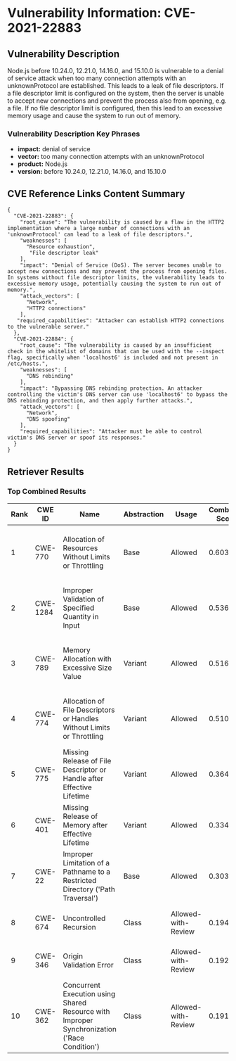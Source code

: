 # Vulnerability Information: CVE-2021-22883

## Vulnerability Description
Node.js before 10.24.0, 12.21.0, 14.16.0, and 15.10.0 is vulnerable to a denial of service attack when too many connection attempts with an unknownProtocol are established. This leads to a leak of file descriptors. If a file descriptor limit is configured on the system, then the server is unable to accept new connections and prevent the process also from opening, e.g. a file. If no file descriptor limit is configured, then this lead to an excessive memory usage and cause the system to run out of memory.

### Vulnerability Description Key Phrases
- **impact:** denial of service
- **vector:** too many connection attempts with an unknownProtocol
- **product:** Node.js
- **version:** before 10.24.0, 12.21.0, 14.16.0, and 15.10.0

## CVE Reference Links Content Summary
```
{
  "CVE-2021-22883": {
    "root_cause": "The vulnerability is caused by a flaw in the HTTP2 implementation where a large number of connections with an 'unknownProtocol' can lead to a leak of file descriptors.",
    "weaknesses": [
      "Resource exhaustion",
       "File descriptor leak"
    ],
    "impact": "Denial of Service (DoS). The server becomes unable to accept new connections and may prevent the process from opening files. In systems without file descriptor limits, the vulnerability leads to excessive memory usage, potentially causing the system to run out of memory.",
    "attack_vectors": [
      "Network",
      "HTTP2 connections"
    ],
   "required_capabilities": "Attacker can establish HTTP2 connections to the vulnerable server."
  },
  "CVE-2021-22884": {
    "root_cause": "The vulnerability is caused by an insufficient check in the whitelist of domains that can be used with the --inspect flag, specifically when 'localhost6' is included and not present in /etc/hosts.",
    "weaknesses": [
      "DNS rebinding"
    ],
    "impact": "Bypassing DNS rebinding protection. An attacker controlling the victim's DNS server can use 'localhost6' to bypass the DNS rebinding protection, and then apply further attacks.",
    "attack_vectors": [
      "Network",
      "DNS spoofing"
    ],
    "required_capabilities": "Attacker must be able to control victim's DNS server or spoof its responses."
  }
}
```

## Retriever Results

### Top Combined Results

| Rank | CWE ID | Name | Abstraction | Usage | Combined Score | Retrievers | Individual Scores |
|------|--------|------|-------------|-------|---------------|------------|-------------------|
| 1 | CWE-770 | Allocation of Resources Without Limits or Throttling | Base | Allowed | 0.6036 | dense, sparse, graph | dense: 0.578, sparse: 0.164, graph: 0.616 |
| 2 | CWE-1284 | Improper Validation of Specified Quantity in Input | Base | Allowed | 0.5369 | dense, sparse, graph | dense: 0.509, sparse: 0.149, graph: 0.551 |
| 3 | CWE-789 | Memory Allocation with Excessive Size Value | Variant | Allowed | 0.5167 | dense, sparse, graph | dense: 0.552, sparse: 0.153, graph: 0.549 |
| 4 | CWE-774 | Allocation of File Descriptors or Handles Without Limits or Throttling | Variant | Allowed | 0.5101 | dense, sparse, graph | dense: 0.543, sparse: 0.147, graph: 0.549 |
| 5 | CWE-775 | Missing Release of File Descriptor or Handle after Effective Lifetime | Variant | Allowed | 0.3649 | dense, sparse | dense: 0.537, sparse: 0.221 |
| 6 | CWE-401 | Missing Release of Memory after Effective Lifetime | Variant | Allowed | 0.3349 | dense, sparse | dense: 0.554, sparse: 0.149 |
| 7 | CWE-22 | Improper Limitation of a Pathname to a Restricted Directory ('Path Traversal') | Base | Allowed | 0.3032 | sparse, graph | sparse: 0.135, graph: 0.631 |
| 8 | CWE-674 | Uncontrolled Recursion | Class | Allowed-with-Review | 0.1943 | dense, sparse | dense: 0.506, sparse: 0.136 |
| 9 | CWE-346 | Origin Validation Error | Class | Allowed-with-Review | 0.1923 | dense, sparse | dense: 0.501, sparse: 0.134 |
| 10 | CWE-362 | Concurrent Execution using Shared Resource with Improper Synchronization ('Race Condition') | Class | Allowed-with-Review | 0.1914 | dense, sparse | dense: 0.499, sparse: 0.133 |

